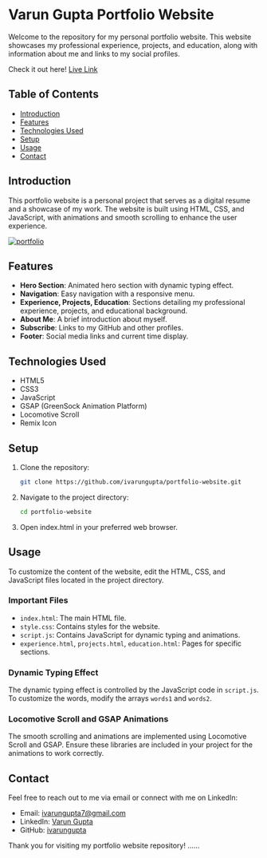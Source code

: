 # Varun Gupta Portfolio Website

Welcome to the repository for my personal portfolio website. This website showcases my professional experience, projects, and education, along with information about me and links to my social profiles.

Check it out here! [Live Link](https://ivarungupta.github.io/portfolio/)

## Table of Contents

- [Introduction](#introduction)
- [Features](#features)
- [Technologies Used](#technologies-used)
- [Setup](#setup)
- [Usage](#usage)
- [Contact](#contact)

## Introduction

This portfolio website is a personal project that serves as a digital resume and a showcase of my work. The website is built using HTML, CSS, and JavaScript, with animations and smooth scrolling to enhance the user experience.

[![portfolio](https://img.youtube.com/vi/BbuGcocpNgA/0.jpg)](https://youtu.be/BbuGcocpNgA)


## Features

- **Hero Section**: Animated hero section with dynamic typing effect.
- **Navigation**: Easy navigation with a responsive menu.
- **Experience, Projects, Education**: Sections detailing my professional experience, projects, and educational background.
- **About Me**: A brief introduction about myself.
- **Subscribe**: Links to my GitHub and other profiles.
- **Footer**: Social media links and current time display.

## Technologies Used

- HTML5
- CSS3
- JavaScript
- GSAP (GreenSock Animation Platform)
- Locomotive Scroll
- Remix Icon

## Setup

1. Clone the repository:
   ```bash
   git clone https://github.com/ivarungupta/portfolio-website.git
   ```

2. Navigate to the project directory:
   ```bash
   cd portfolio-website
   ```
3. Open index.html in your preferred web browser.

## Usage

To customize the content of the website, edit the HTML, CSS, and JavaScript files located in the project directory.

### Important Files

- `index.html`: The main HTML file.
- `style.css`: Contains styles for the website.
- `script.js`: Contains JavaScript for dynamic typing and animations.
- `experience.html`, `projects.html`, `education.html`: Pages for specific sections.

### Dynamic Typing Effect

The dynamic typing effect is controlled by the JavaScript code in `script.js`. To customize the words, modify the arrays `words1` and `words2`.

### Locomotive Scroll and GSAP Animations

The smooth scrolling and animations are implemented using Locomotive Scroll and GSAP. Ensure these libraries are included in your project for the animations to work correctly.

## Contact

Feel free to reach out to me via email or connect with me on LinkedIn:

- Email: [ivarungupta7@gmail.com](mailto:ivarungupta7@gmail.com)
- LinkedIn: [Varun Gupta](https://www.linkedin.com/in/ivarung/)
- GitHub: [ivarungupta](https://github.com/ivarungupta)

Thank you for visiting my portfolio website repository!
......
